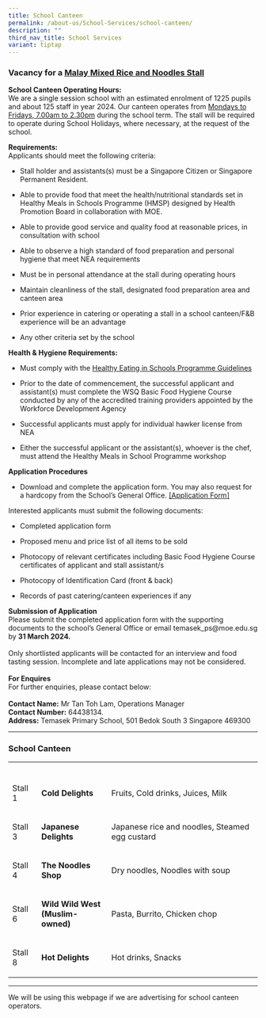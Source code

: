 ```yaml
---
title: School Canteen
permalink: /about-us/School-Services/school-canteen/
description: ""
third_nav_title: School Services
variant: tiptap
---
```

<h3>Vacancy for a <u>Malay Mixed Rice and Noodles Stall</u></h3>
<p><strong>School Canteen Operating Hours:</strong> 
<br>We are a single session school with an estimated enrolment of 1225 pupils
and about 125 staff in year 2024. Our canteen operates from <u>Mondays to Fridays, 7.00am to 2.30pm</u> during
the school term. The stall will be required to operate during School Holidays,
where necessary, at the request of the school.
<br>
</p>
<p><strong>Requirements:</strong> 
<br>Applicants should meet the following criteria:
<br>
</p>
<ul data-tight="true" class="tight">
<li>
<p>Stall holder and assistants(s) must be a Singapore Citizen or Singapore
Permanent Resident.</p>
</li>
<li>
<p>Able to provide food that meet the health/nutritional standards set in
Healthy Meals in Schools Programme (HMSP) designed by Health Promotion
Board in collaboration with MOE.</p>
</li>
<li>
<p>Able to provide good service and quality food at reasonable prices, in
consultation with school</p>
</li>
<li>
<p>Able to observe a high standard of food preparation and personal hygiene
that meet NEA requirements</p>
</li>
<li>
<p>Must be in personal attendance at the stall during operating hours</p>
</li>
<li>
<p>Maintain cleanliness of the stall, designated food preparation area and
canteen area</p>
</li>
<li>
<p>Prior experience in catering or operating a stall in a school canteen/F&amp;B
experience will be an advantage</p>
</li>
<li>
<p>Any other criteria set by the school
<br>
</p>
</li>
</ul>
<p><strong>Health &amp; Hygiene Requirements:</strong>
</p>
<ul data-tight="true" class="tight">
<li>
<p>Must comply with the <a href="https://www.healthhub.sg/live-healthy/511/Healthy%20meals%20in%20school" rel="noopener noreferrer nofollow" target="_blank">Healthy Eating in Schools Programme Guidelines</a>
</p>
</li>
<li>
<p>Prior to the date of commencement, the successful applicant and assistant(s)
must complete the WSQ Basic Food Hygiene Course conducted by any of the
accredited training providers appointed by the Workforce Development Agency</p>
</li>
<li>
<p>Successful applicants must apply for individual hawker license from NEA</p>
</li>
<li>
<p>Either the successful applicant or the assistant(s), whoever is the chef,
must attend the Healthy Meals in School Programme workshop
<br>
</p>
</li>
</ul>
<p><strong>Application Procedures</strong> 
<br>
</p>
<ul data-tight="true" class="tight">
<li>
<p>Download and complete the application form. You may also request for a
hardcopy from the School’s General Office. <a href="/files/application%20form%20-%20canteen.pdf" rel="noopener noreferrer nofollow" target="_blank">[Application Form]</a> 
<br>
</p>
</li>
</ul>
<p>Interested applicants must submit the following documents:</p>
<ul data-tight="true" class="tight">
<li>
<p>Completed application form</p>
</li>
<li>
<p>Proposed menu and price list of all items to be sold</p>
</li>
<li>
<p>Photocopy of relevant certificates including Basic Food Hygiene Course
certificates of applicant and stall assistant/s</p>
</li>
<li>
<p>Photocopy of Identification Card (front &amp; back)</p>
</li>
<li>
<p>Records of past catering/canteen experiences if any
<br>
</p>
</li>
</ul>
<p><strong>Submission of Application</strong> 
<br>Please submit the completed application form with the supporting documents
to the school’s General Office or email temasek_ps@moe.edu.sg by <strong>31 March 2024.</strong> 
<br>
<br>Only shortlisted applicants will be contacted for an interview and food
tasting session. Incomplete and late applications may not be considered.
<br>
<br><strong>For Enquires</strong> 
<br>For further enquiries, please contact below:
<br>
<br><strong>Contact Name:</strong> Mr Tan Toh Lam, Operations Manager
<br><strong>Contact Number:</strong> 64438134.
<br><strong>Address:</strong> Temasek Primary School, 501 Bedok South 3 Singapore
469300</p>
<hr>
<h3>School Canteen</h3>
<table>
<tbody>
<tr>
<th rowspan="1" colspan="1">
<p></p>
</th>
<th rowspan="1" colspan="1">
<p></p>
</th>
<th rowspan="1" colspan="1">
<p></p>
</th>
</tr>
<tr>
<td rowspan="1" colspan="1">
<p>Stall 1</p>
</td>
<td rowspan="1" colspan="1">
<p><strong>Cold Delights</strong>
</p>
</td>
<td rowspan="1" colspan="1">
<p>Fruits, Cold drinks, Juices, Milk</p>
</td>
</tr>
<tr>
<td rowspan="1" colspan="1">
<p>Stall 3</p>
</td>
<td rowspan="1" colspan="1">
<p><strong>Japanese Delights</strong>
</p>
</td>
<td rowspan="1" colspan="1">
<p>Japanese rice and noodles, Steamed egg custard</p>
</td>
</tr>
<tr>
<td rowspan="1" colspan="1">
<p>Stall 4</p>
</td>
<td rowspan="1" colspan="1">
<p><strong>The Noodles Shop</strong>
</p>
</td>
<td rowspan="1" colspan="1">
<p>Dry noodles, Noodles with soup</p>
</td>
</tr>
<tr>
<td rowspan="1" colspan="1">
<p>Stall 6</p>
</td>
<td rowspan="1" colspan="1">
<p><strong>Wild Wild West<br>(Muslim-owned)<br></strong>
</p>
</td>
<td rowspan="1" colspan="1">
<p>Pasta, Burrito, Chicken chop</p>
</td>
</tr>
<tr>
<td rowspan="1" colspan="1">
<p>Stall 8</p>
</td>
<td rowspan="1" colspan="1">
<p><strong>Hot Delights</strong>
</p>
</td>
<td rowspan="1" colspan="1">
<p>Hot drinks, Snacks</p>
</td>
</tr>
</tbody>
</table>
<hr>
<p>We will be using this webpage if we are advertising for school canteen
operators.</p>